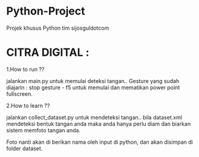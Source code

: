 # Python-Project
Projek khusus Python tim sijosguldotcom

# CITRA DIGITAL :

1.How to run ??

jalankan main.py untuk memulai deteksi tangan.. 
Gesture yang sudah diajarin : 
stop gesture - f5 untuk memulai dan mematikan power point fullscreen.

2.How to learn ?? 

jalankan collect_dataset.py untuk mendeteksi tangan.. 
bila dataset.xml mendeteksi bentuk tangan anda
maka anda hanya perlu diam dan biarkan sistem memfoto tangan anda.

Foto nanti akan di berikan nama oleh input di python, dan akan
disimpan di folder dataset. 

